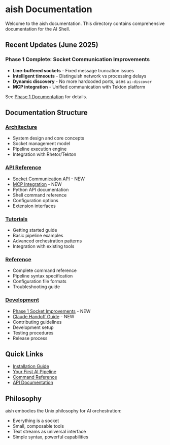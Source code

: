 # aish Documentation

Welcome to the aish documentation. This directory contains comprehensive documentation for the AI Shell.

## Recent Updates (June 2025)

### Phase 1 Complete: Socket Communication Improvements
- **Line-buffered sockets** - Fixed message truncation issues
- **Intelligent timeouts** - Distinguish network vs processing delays  
- **Dynamic discovery** - No more hardcoded ports, uses `ai-discover`
- **MCP integration** - Unified communication with Tekton platform

See [Phase 1 Documentation](development/phase1_socket_improvements.md) for details.

## Documentation Structure

### [Architecture](architecture/)
- System design and core concepts
- Socket management model
- Pipeline execution engine
- Integration with Rhetor/Tekton

### [API Reference](api/)
- [Socket Communication API](api/socket_communication.md) - NEW
- [MCP Integration](api/mcp_integration.md) - NEW
- Python API documentation
- Shell command reference
- Configuration options
- Extension interfaces

### [Tutorials](tutorials/)
- Getting started guide
- Basic pipeline examples
- Advanced orchestration patterns
- Integration with existing tools

### [Reference](reference/)
- Complete command reference
- Pipeline syntax specification
- Configuration file formats
- Troubleshooting guide

### [Development](development/)
- [Phase 1 Socket Improvements](development/phase1_socket_improvements.md) - NEW
- [Claude Handoff Guide](CLAUDE_HANDOFF.md) - NEW
- Contributing guidelines
- Development setup
- Testing procedures
- Release process

## Quick Links

- [Installation Guide](tutorials/installation.md)
- [Your First AI Pipeline](tutorials/first-pipeline.md)
- [Command Reference](reference/commands.md)
- [API Documentation](api/python-api.md)

## Philosophy

aish embodies the Unix philosophy for AI orchestration:
- Everything is a socket
- Small, composable tools
- Text streams as universal interface
- Simple syntax, powerful capabilities